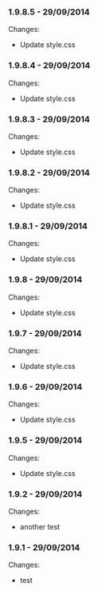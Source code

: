 

### 1.9.8.5 - 29/09/2014

 Changes: 


 * Update style.css


### 1.9.8.4 - 29/09/2014

 Changes: 


 * Update style.css


### 1.9.8.3 - 29/09/2014

 Changes: 


 * Update style.css


### 1.9.8.2 - 29/09/2014

 Changes: 


 * Update style.css


### 1.9.8.1 - 29/09/2014

 Changes: 


 * Update style.css


### 1.9.8 - 29/09/2014

 Changes: 


 * Update style.css


### 1.9.7 - 29/09/2014

 Changes: 


 * Update style.css


### 1.9.6 - 29/09/2014

 Changes: 


 * Update style.css


### 1.9.5 - 29/09/2014

 Changes: 


 * Update style.css


### 1.9.2 - 29/09/2014

 Changes: 


 * another test


### 1.9.1 - 29/09/2014

 Changes: 


 * test

